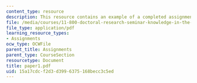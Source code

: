 ```yaml
---
content_type: resource
description: This resource contains an example of a completed assignment.
file: /media/courses/11-800-doctoral-research-seminar-knowledge-in-the-public-arena-spring-2007/15a17cdcf2d3d3996375168becc3c5ed_paper1.pdf
file_type: application/pdf
learning_resource_types:
- Assignments
ocw_type: OCWFile
parent_title: Assignments
parent_type: CourseSection
resourcetype: Document
title: paper1.pdf
uid: 15a17cdc-f2d3-d399-6375-168becc3c5ed
---
```

